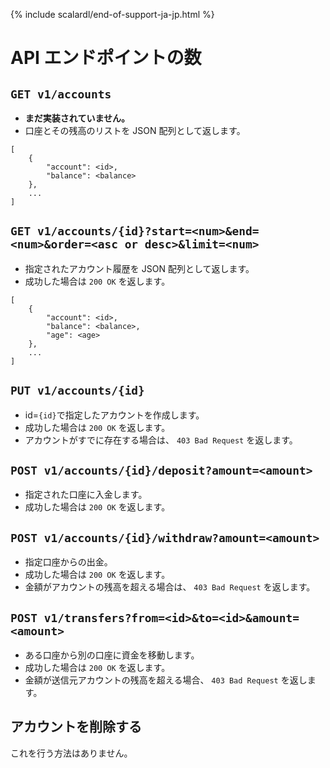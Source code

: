 {% include scalardl/end-of-support-ja-jp.html %}

# API エンドポイントの数

## `GET v1/accounts`

- **まだ実装されていません。**
- 口座とその残高のリストを JSON 配列として返します。

```
[
    {
        "account": <id>,
        "balance": <balance>
    },
    ...
]
```

## `GET v1/accounts/{id}?start=<num>&end=<num>&order=<asc or desc>&limit=<num>`

- 指定されたアカウント履歴を JSON 配列として返します。
- 成功した場合は `200 OK` を返します。

```
[
    {
        "account": <id>,
        "balance": <balance>,
        "age": <age>
    },
    ...
]
```

## `PUT v1/accounts/{id}`

- id=`{id}`で指定したアカウントを作成します。
- 成功した場合は `200 OK` を返します。
- アカウントがすでに存在する場合は、 `403 Bad Request` を返します。

## `POST v1/accounts/{id}/deposit?amount=<amount>`

- 指定された口座に入金します。
- 成功した場合は `200 OK` を返します。

## `POST v1/accounts/{id}/withdraw?amount=<amount>`

- 指定口座からの出金。
- 成功した場合は `200 OK` を返します。
- 金額がアカウントの残高を超える場合は、 `403 Bad Request` を返します。

## `POST v1/transfers?from=<id>&to=<id>&amount=<amount>`

- ある口座から別の口座に資金を移動します。
- 成功した場合は `200 OK` を返します。
- 金額が送信元アカウントの残高を超える場合、 `403 Bad Request` を返します。

## アカウントを削除する

これを行う方法はありません。
